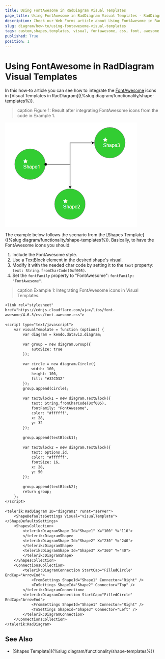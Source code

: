 ```yaml
---
title: Using FontAwesome in RadDiagram Visual Templates
page_title: Using FontAwesome in RadDiagram Visual Templates - RadDiagram
description: Check our Web Forms article about Using FontAwesome in RadDiagram Visual Templates.
slug: diagram/how-to/using-fontawesome-visual-templates
tags: custom,shapes,templates, visual, fontawesome, css, font, awesome
published: True
position: 1
---
```


# Using FontAwesome in RadDiagram Visual Templates

In this how-to article you can see how to integrate the [FontAwesome](http://fontawesome.io/) icons in [Visual Templates in RadDiagram]({%slug diagram/functionality/shape-templates%}). 

>caption Figure 1: Result after integrating FontAwesome icons from the code in Example 1.

![](images/fontawesome-integration.png)


The example below follows the scenario from the [Shapes Template]({%slug diagram/functionality/shape-templates%}). Basically, to have the FontAwesome icons you should:

1. Include the FontAwesome style.
1. Use a TextBlock element in the desired shape's visual.
1. Modify it with the needed char code by setting it to the `text` property: `text: String.fromCharCode(0xf005)`.
1. Set the `fontFamily` property to "FontAwesome": `fontFamily: "FontAwesome"`.

>caption Example 1: Integrating FontAwesome icons in Visual Templates.

````ASP.NET
<link rel="stylesheet" href="https://cdnjs.cloudflare.com/ajax/libs/font-awesome/4.6.3/css/font-awesome.css">

<script type="text/javascript">
    var visualTemplate = function (options) {
        var diagram = kendo.dataviz.diagram;

        var group = new diagram.Group({
            autoSize: true
        });

        var circle = new diagram.Circle({
            width: 100,
            height: 100,
            fill: "#32CD32"
        });
        group.append(circle);

        var textBlock1 = new diagram.TextBlock({
            text: String.fromCharCode(0xf005),
            fontFamily: "FontAwesome",
            color: "#ffffff",
            x: 28,
            y: 32
        });

        group.append(textBlock1);

        var textBlock2 = new diagram.TextBlock({
            text: options.id,
            color: "#ffffff",
            fontSize: 16,
            x: 28,
            y: 50
        });

        group.append(textBlock2);
        return group;
    };
</script>

<telerik:RadDiagram ID="diagram1" runat="server">
    <ShapeDefaultsSettings Visual="visualTemplate"></ShapeDefaultsSettings>
    <ShapesCollection>
        <telerik:DiagramShape Id="Shape1" X="100" Y="110">
        </telerik:DiagramShape>
        <telerik:DiagramShape Id="Shape2" X="230" Y="240">
        </telerik:DiagramShape>
        <telerik:DiagramShape Id="Shape3" X="360" Y="40">
        </telerik:DiagramShape>
    </ShapesCollection>
    <ConnectionsCollection>
        <telerik:DiagramConnection StartCap="FilledCircle" EndCap="ArrowEnd">
            <FromSettings ShapeId="Shape1" Connector="Right" />
            <ToSettings ShapeId="Shape2" Connector="Top" />
        </telerik:DiagramConnection>
        <telerik:DiagramConnection StartCap="FilledCircle" EndCap="ArrowEnd">
            <FromSettings ShapeId="Shape1" Connector="Right" />
            <ToSettings ShapeId="Shape3" Connector="Left" />
        </telerik:DiagramConnection>
    </ConnectionsCollection>
</telerik:RadDiagram>
````

## See Also 

* [Shapes Template]({%slug diagram/functionality/shape-templates%})
